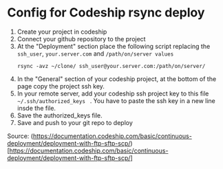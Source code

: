 # Config for Codeship rsync deploy

1. Create your project in codeship
2. Connect your github repository to the project
3. At the "Deployment" section place the following script replacing the `ssh_user`, `your.server.com` and `/path/on/server values`
	```
	rsync -avz ~/clone/ ssh_user@your.server.com:/path/on/server/
	```
4. In the "General" section of your codeship project, at the bottom of the page copy the project ssh key.
5. In your remote server, add your codeship ssh project key to this file `~/.ssh/authorized_keys
` . You have to paste the ssh key in a new line insde the file.
6. Save the authorized_keys file.
7. Save and push to your git repo to deploy


Source: (https://documentation.codeship.com/basic/continuous-deployment/deployment-with-ftp-sftp-scp/)[https://documentation.codeship.com/basic/continuous-deployment/deployment-with-ftp-sftp-scp/]